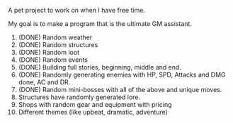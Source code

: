 A pet project to work on when I have free time.

My goal is to make a program that is the ultimate GM assistant.

1) (DONE) Random weather
2) (DONE) Random structures
3) (DONE) Random loot
4) (DONE) Random events
5) (DONE) Building full stories, beginning, middle and end.
6) (DONE) Randomly generating enemies with HP, SPD, Attacks and DMG done, AC and DR.
7) (DONE) Random mini-bosses with all of the above and unique moves.
8) Structures have randomly generated lore.
9) Shops with random gear and equipment with pricing
10) Different themes (like upbeat, dramatic, adventure)
